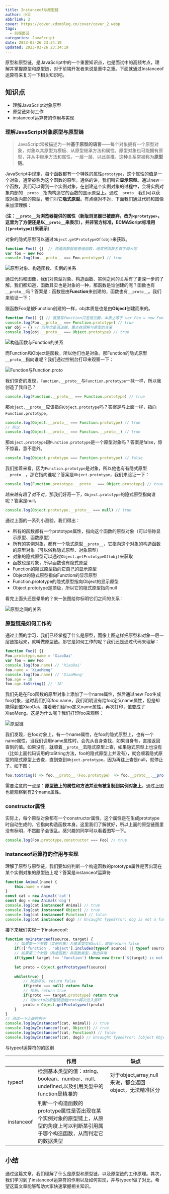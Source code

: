 ```yaml
---
title: Instanceof与原型链
author: 小呆
abbrlink: 2
cover: https://cover.xdxmblog.cn/cover/cover_2.webp
tags:
  - 前端面试
categories: JavaScript
date: 2023-03-26 23:34:19 
updated: 2023-03-26 23:34:19
---
```


原型和原型链，是JavaScript中的一个重要知识点，也是面试中的高频考点，理解并掌握原型和原型链，对于前端开发者来说是重中之重。下面就通过Instanceof运算符来复习一下相关知识吧。

## 知识点

- 理解JavaScript对象原型
- 原型链如何工作
- instanceof运算符的作用与实现

<!--more-->

### 理解JavaScript对象原型与原型链

> JavaScript常被描述为一种**基于原型的语言**——每个对象拥有一个原型对象，对象以其原型为模板、从原型继承方法和属性。原型对象也可能拥有原型，并从中继承方法和属性，一层一层、以此类推。这种关系常被称为**原型链**。

JavaScript中规定，每个函数都有一个特殊的属性`prototype`，这个属性的值是一个对象，通常被称为这个函数的原型。通俗的讲，我们叫它**显示原型**。通过new一个函数，我们可以得到一个实例对象，在创建这个实例对象的过程中，会将实例对象内部的`__proto__`指向构造它的函数的显示原型上。通过`__proto__`我们可以获取对象内部的原型，我们叫它**隐式原型**。有点绕对不对，下面我们通过代码和图像来加深理解：

(**注：`__proto__`为浏览器提供的属性（新版浏览器已被废弃，改为`<prototype>`，这里为了方便还是以`__proto__`来表示），并非官方标准，ECMAScript标准用`[[prototype]]`来表示**)

对象的隐式原型可以通过`Object.getPrototypeOf(obj)`来获取。

```javascript
function Foo() {}  // 构造函数就是普通函数，通常把函数名首字母大写
var foo = new Foo
console.log(foo.__proto__ === Foo.prototype) // true
```

![原型对象、构造函数、实例的关系](https://img.xdxmblog.cn/images/article_2_01.png)

通过代码和图像，我们对原型对象、构造函数、实例之间的关系有了更深一步的了解。我们都知道，函数其实也是对象的一种，那函数是谁创建的呢？函数也有`__proto__`吗？答案是：函数是由**Function**来创建的，函数也有`__proto__`。我们来验证一下：

跟函数Foo是被Function创建的一样，obj本质是也是由**Object**创建而来的。

```javascript
function Foo() {} // 直接写function只是语法糖，本质上等于 var Foo = new Function()
console.log(Foo.__proto__ === Function.prototype) // true
var obj = {} // 同样也是语法糖，重点在理解与原型的关系
console.log(obj.__proto__ === Object.prototype) // true
```

![构造函数与Function的关系](https://img.xdxmblog.cn/images/article_2_02.png)

而Function和Object是函数，所以他们也是对象。那Function的隐式原型`__proto__`指向谁呢？我们通过控制台打印来观察一下：

![Function与Function.__proto__](https://img.xdxmblog.cn/images/article_2_03.png)

我们惊奇的发现，`Function.__proto__`与`Function.prototype`一抹一样，所以我创造了我自己？

```javascript
console.log(Function.__proto__ === Function.prototype) // true
```

那`Object.__proto__`应该指向`Object.prototype`吗？答案是与上面一样，指向`Function.prototype`。

```javascript
console.log(Object.__proto__ === Function.prototype) // true
// 所以
console.log(Object.__proto__ === Function.__proto__) // true
```

那`Object.prototype`跟`Function.prototype`是一个原型对象吗？答案是false，惊不惊喜，意不意外。

```javascript
console.log(Object.prototype === Function.prototype) // false
```

我们接着来看，因为`Function.prototype`是对象，所以他也有有隐式原型`__proto__`，那它指向谁呢？答案是`Object.prototype`，我们来验证一下：

```javascript
console.log(Function.prototype.__proto__ === Object.prototype) // true
```

越来越有趣了对不对，那我们好奇一下，`Object.prototype`的隐式原型指向谁呢？答案是null。

```javascript
console.log(Object.prototype.__proto__ === null) // true
```

通过上面的一系列小测验，我们得出：

- 所有的函数都有一个prototype属性，指向这个函数的原型对象（可以俗称显示原型、函数原型）
- 所有的实例对象，都有一个隐式原型`__proto__`，它指向这个对象的构造函数的原型对象（可以俗称隐式原型、对象原型）
- 对象的隐式原型可以通过`Object.getPrototypeOf(obj)`来获取
- 函数也是对象，所以函数也有隐式原型
- Function的隐式原型指向它自己的显示原型
- Object的隐式原型指向Function的显示原型
- Function.prototype的隐式原型指向Object的显示原型
- Object.prototype是顶级，所以它的隐式原型指向null

看完上面头还是晕晕的？来一张图给你标明它们之间的关系：

![原型之间的关系](https://img.xdxmblog.cn/images/article_2_04.png)

### 原型链是如何工作的

通过上面的学习，我们已经掌握了什么是原型，而像上图这样把原型和对象一层一层链接起来，就叫做原型链。那它是如何工作的呢？我们还是通过代码来理解：

```javascript
function Foo() {}
Foo.prototype.name = 'XiaoDai'
var foo = new Foo
console.log(foo.name) // 'XiaoDai'
foo.name = 'XiaoMeng'
console.log(foo.name) // 'XiaoMeng'
foo.age = 18
foo.age.toString() // '18'
```

我们先是在Foo函数的原型对象上添加了一个name属性，然后通过new Foo生成foo对象，这时我们打印foo.name，我们明明没有给foo定义name属性，但是却能得到值XiaoDai。接着我们给foo定义name属性，再次打印，值变成了XiaoMeng。这是为什么呢？我们打印foo来观察：

![原型链](https://img.xdxmblog.cn/images/article_2_05.png)

我们发现，在foo对象上，有一个name属性，在foo的隐式原型上，也有一个name属性，当我们调用name属性时，会先从自身查找，如果自身有，直接返回查到的值。如果没有，就顺着`__proto__`去隐式原型上查，如果隐式原型上也没有（比如上面代码调用的toString方法，foo的隐式原型上并没有），就会顺着隐式原型的隐式原型上去查，直到查到`Object.prototype`，因为再往上查是null，就停止了。如下图：

```javascript
foo.toString() => foo.__proto__（Foo.prototype） => foo.__proto__.__proto__(Object.prototype)
```

需要注意的一点是：**原型链上的属性和方法并没有被复制到实例对象上**，通过上图也能观察到有2个name属性。

### constructor属性

实际上，每个原型对象都有一个constructor属性，这个属性是在生成prototype时自动生成的，它指向构造函数本身。这里我们了解就好，所以上面的原型链图里没有标明，不然脑子会很乱。感兴趣的同学可以看着图写一下。

```javascript
console.log(Foo.prototype.constructor === Foo) // true
```

### instanceof运算符的作用与实现

理解了原型与原型链，我们要如何判断一个构造函数的prototype属性是否出现在某个实例对象的原型链上呢？答案是instanceof运算符

```javascript
function Animal(name) {
    this.name = name
}
const cat = new Animal('cat')
const dog = new Animal('dog')
console.log(cat instanceof Animal) // true
console.log(cat instanceof Object) // true
console.log(cat instanceof Function) // false
console.log(cat instanceof dog) // Uncaught TypeError: dog is not a function
```

接下来我们实现一下instanceof:

```javascript
function myInstanceof(source, target) {
    // 如果第一个参数（实例对象）为基本类型和null，直接return false
    if(!['function', 'object'].includes(typeof source) || typeof source === null) return false
    // 如果第二个参数（构造函数）非函数类型，抛出异常
    if(typeof target !== 'function') throw new Error(`${target} is not a function`)
    
    let proto = Object.getPrototypeof(source)
    
    while(true) {
        // 找到尽头，return false
        if(proto === null) return false
        // 找到，return true
        if(proto === target.prototype) return true
        // 将proto的原型赋值给proto再次进入循环
        proto = Object.getPrototypeof(proto)
    }
}
// 测试一下上面的例子
console.log(myInstanceof(cat, Animal)) // true
console.log(myInstanceof(cat, Object)) // true
console.log(myInstanceof(cat, Function)) // false
console.log(myInstanceof(cat, dog)) // Uncaught TypeError: [object Object] is not a function
```

与typeof运算符的的区别

|            | 作用                                                         | 缺点                                                    |
| ---------- | ------------------------------------------------------------ | ------------------------------------------------------- |
| typeof     | 检测基本类型的值：string、boolean、number、null、undefined,以及引用类型中的function是精准的 | 对于object,array,null来说，都会返回object，无法精准区分 |
| instanceof | 判断一个构造函数的prototype属性是否出现在某个实例对象的原型链上，从原型的角度上可以判断某引用属于哪个构造函数，从而判定它的数据类型 |                                                         |

## 小结

通过这篇文章，我们理解了什么是原型和原型链，以及原型链的工作原理。其次，我们学习到了instanceof运算符的作用以及如何实现，并与typeof做了对比，希望这篇文章能够帮助大家快速掌握相关知识。
